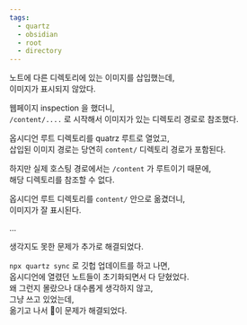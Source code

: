 ```yaml
---
tags:
  - quartz
  - obsidian
  - root
  - directory
---
```


노트에 다른 디렉토리에 있는 이미지를 삽입했는데,  
이미지가 표시되지 않았다.  

웹페이지 inspection 을 했더니,  
`/content/....` 로 시작해서 이미지가 있는 디렉토리 경로로 참조했다.  

옵시디언 루트 디렉토리를 quatrz 루트로 열었고,  
삽입된 이미지 경로는 당연히 `content/` 디렉토리 경로가 포함된다.  

하지만 실제 호스팅 경로에서는 `/content` 가 루트이기 때문에,  
해당 디렉토리를 참조할 수 없다.  

옵시디언 루트 디렉토리를 `content/` 안으로 옮겼더니,  
이미지가 잘 표시된다.  

...

생각지도 못한 문제가 추가로 해결되었다.  

`npx quartz sync` 로 깃헙 업데이트를 하고 나면,  
옵시디언에 열렸던 노트들이 초기화되면서 다 닫혔었다.  
왜 그런지 몰랐으나 대수롭게 생각하지 않고,  
그냥 쓰고 있었는데,  
옮기고 나서 이 문제가 해결되었다.  


